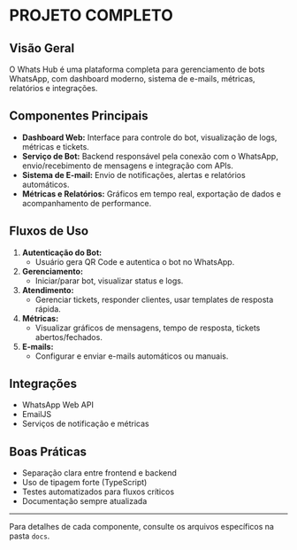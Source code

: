 # PROJETO COMPLETO

## Visão Geral
O Whats Hub é uma plataforma completa para gerenciamento de bots WhatsApp, com dashboard moderno, sistema de e-mails, métricas, relatórios e integrações.

## Componentes Principais
- **Dashboard Web:** Interface para controle do bot, visualização de logs, métricas e tickets.
- **Serviço de Bot:** Backend responsável pela conexão com o WhatsApp, envio/recebimento de mensagens e integração com APIs.
- **Sistema de E-mail:** Envio de notificações, alertas e relatórios automáticos.
- **Métricas e Relatórios:** Gráficos em tempo real, exportação de dados e acompanhamento de performance.

## Fluxos de Uso
1. **Autenticação do Bot:**
   - Usuário gera QR Code e autentica o bot no WhatsApp.
2. **Gerenciamento:**
   - Iniciar/parar bot, visualizar status e logs.
3. **Atendimento:**
   - Gerenciar tickets, responder clientes, usar templates de resposta rápida.
4. **Métricas:**
   - Visualizar gráficos de mensagens, tempo de resposta, tickets abertos/fechados.
5. **E-mails:**
   - Configurar e enviar e-mails automáticos ou manuais.

## Integrações
- WhatsApp Web API
- EmailJS
- Serviços de notificação e métricas

## Boas Práticas
- Separação clara entre frontend e backend
- Uso de tipagem forte (TypeScript)
- Testes automatizados para fluxos críticos
- Documentação sempre atualizada

---
Para detalhes de cada componente, consulte os arquivos específicos na pasta `docs`.
